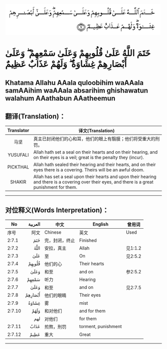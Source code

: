 ![002:007](images/002_007.gif)

#  خَتَمَ اللَّهُ عَلَىٰ قُلُوبِهِمْ وَعَلَىٰ سَمْعِهِمْ ۖ وَعَلَىٰ أَبْصَارِهِمْ غِشَاوَةٌ ۖ وَلَهُمْ عَذَابٌ عَظِيمٌ 

## Khatama Allahu AAala quloobihim waAAala samAAihim waAAala absarihim ghishawatun walahum AAathabun AAatheemun

## 翻译(Translation)：

| Translator | 译文(Translation)                                            |
|:----------:| ------------------------------------------------------------ |
| 马坚       | 真主已封闭他们的心和耳，他们的眼上有翳膜；他们将受重大的刑罚。 |
| YUSUFALI   | Allah hath set a seal on their hearts and on their hearing, and on their eyes is a veil; great is the penalty they (incur). |
| PICKTHAL   | Allah hath sealed their hearing and their hearts, and on their eyes there is a covering. Theirs will be an awful doom. |
| SHAKIR     | Allah has set a seal upon their hearts and upon their hearing and there is a covering over their eyes, and there is a great punishment for them. |

---

## 对位释义(Words Interpretation)：

| No    | العربية | 中文           | English  | 曾用词 |
| ----- | -------:| -------------- | -------- | ------ |
| 序号  | 阿文    | Chinese        | 英文     | Used |
| 2:7.1 | خَتَمَ | 完，封闭，终止 | Finished |        |
|2:7.2 |	اللَّهُ |	安拉，真主 |	Allah |	见1:1.2|
|2:7.3 |	عَلَىٰ |	至 |	On |	见2:5.2|
|2:7.4 |	قُلُوبِهِمْ |	他们的心 |	Their hearts	|  |
|2:7.5 |	وَعَلَىٰ |	和至 |	and on | 参2:5.2 |
|2:7.6 |	سَمْعِهِمْ |	听力 |	Hearing |	|
|2:7.7 |	وَعَلَىٰ |	和至 |	and on |	见2:7.5|
|2:7.8 |	أَبْصَارِهِمْ |	他们的眼睛 |	Their eyes	|  |
|2:7.9 |	غِشَاوَةٌ |	雾 |	mist	|  |
|2:7.10 |	وَلَهُمْ	| 和对他们   |	and for them	|  |
|  |	لهم |	对他们 |	for them	|  |
|2:7.11 |	عَذَابٌ |	煎熬，刑罚 |	torment, punishment	|  |
|2:7.12 |	عَظِيمٌ |	重大 |	Great	|  |

---
